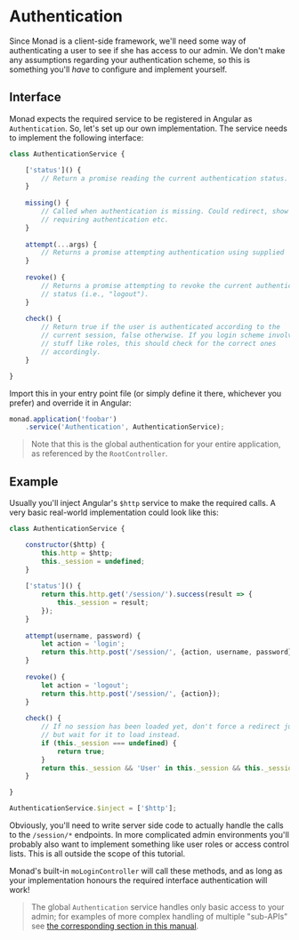 # Authentication
Since Monad is a client-side framework, we'll need some way of authenticating a
user to see if she has access to our admin. We don't make any assumptions
regarding your authentication scheme, so this is something you'll *have* to
configure and implement yourself.

## Interface
Monad expects the required service to be registered in Angular as
`Authentication`. So, let's set up our own implementation. The
service needs to implement the following interface:

```javascript
class AuthenticationService {

    ['status']() {
        // Return a promise reading the current authentication status.
    }
    
    missing() {
        // Called when authentication is missing. Could redirect, show a popup
        // requiring authentication etc.
    }
    
    attempt(...args) {
        // Returns a promise attempting authentication using supplied `args`.
    }
    
    revoke() {
        // Returns a promise attempting to revoke the current authentication
        // status (i.e., "logout").
    }
    
    check() {
        // Return true if the user is authenticated according to the
        // current session, false otherwise. If you login scheme involves
        // stuff like roles, this should check for the correct ones
        // accordingly.
    }

}
```

Import this in your entry point file (or simply define it there, whichever you
prefer) and override it in Angular:

```javascript
monad.application('foobar')
    .service('Authentication', AuthenticationService);
```

> Note that this is the global authentication for your entire application, as
> referenced by the `RootController`.

## Example
Usually you'll inject Angular's `$http` service to make the required calls. A
very basic real-world implementation could look like this:

```javascript
class AuthenticationService {

    constructor($http) {
        this.http = $http;
        this._session = undefined;
    }
    
    ['status']() {
        return this.http.get('/session/').success(result => {
            this._session = result;
        });
    }
    
    attempt(username, password) {
        let action = 'login';
        return this.http.post('/session/', {action, username, password});
    }
    
    revoke() {
        let action = 'logout';
        return this.http.post('/session/', {action});
    }
    
    check() {
        // If no session has been loaded yet, don't force a redirect just yet
        // but wait for it to load instead.
        if (this._session === undefined) {
            return true;
        }
        return this._session && 'User' in this._session && this._session.User == 'admin';
    }

}

AuthenticationService.$inject = ['$http'];
```

Obviously, you'll need to write server side code to actually handle the calls to
the `/session/*` endpoints. In more complicated admin environments you'll
probably also want to implement something like user roles or access control
lists. This is all outside the scope of this tutorial.

Monad's built-in `moLoginController` will call these methods, and as long as
your implementation honours the required interface authentication will work!

> The global `Authentication` service handles only basic access to your admin;
> for examples of more complex handling of multiple "sub-APIs" see 
> [the corresponding section in this manual](../samples/subauthentication.md).

